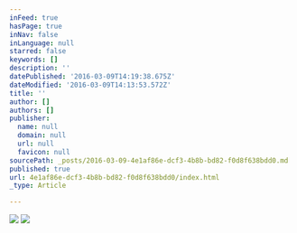 ```yaml
---
inFeed: true
hasPage: true
inNav: false
inLanguage: null
starred: false
keywords: []
description: ''
datePublished: '2016-03-09T14:19:38.675Z'
dateModified: '2016-03-09T14:13:53.572Z'
title: ''
author: []
authors: []
publisher:
  name: null
  domain: null
  url: null
  favicon: null
sourcePath: _posts/2016-03-09-4e1af86e-dcf3-4b8b-bd82-f0d8f638bdd0.md
published: true
url: 4e1af86e-dcf3-4b8b-bd82-f0d8f638bdd0/index.html
_type: Article

---
```

![](https://the-grid-user-content.s3-us-west-2.amazonaws.com/58275fa8-c371-44e7-92e2-d00049d71b27.jpg)
![](https://the-grid-user-content.s3-us-west-2.amazonaws.com/fb2118ca-9a56-4fce-ba04-e4d2dc24551d.jpg)
